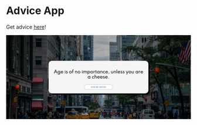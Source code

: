 # Advice App

Get advice [here](https://cheshta-advice-app.netlify.app/)!

![advice](https://github.com/CheshtaK/React-Projects/blob/master/screenshots/advice_app.jpg)
